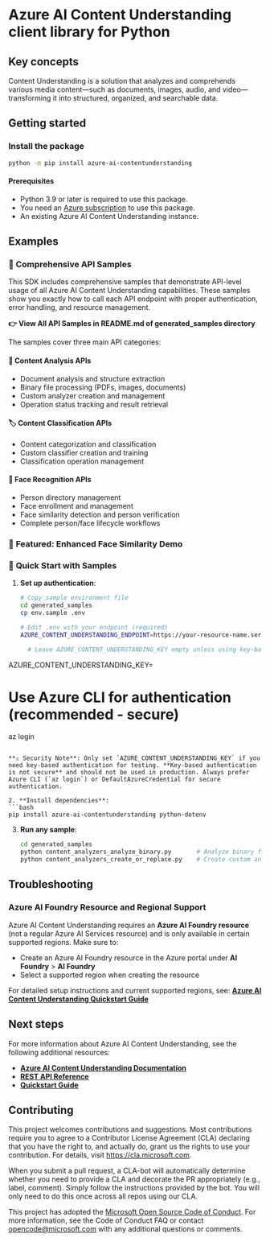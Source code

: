# Azure AI Content Understanding client library for Python
<!-- write necessary description of service -->

## Key concepts
Content Understanding is a solution that analyzes and comprehends various media content—such as documents, images, audio, and video—transforming it into structured, organized, and searchable data.

## Getting started

### Install the package

```bash
python -m pip install azure-ai-contentunderstanding
```

#### Prerequisites

- Python 3.9 or later is required to use this package.
- You need an [Azure subscription][azure_sub] to use this package.
- An existing Azure AI Content Understanding instance.

## Examples

### 📁 Comprehensive API Samples

This SDK includes comprehensive samples that demonstrate API-level usage of all Azure AI Content Understanding capabilities. These samples show you exactly how to call each API endpoint with proper authentication, error handling, and resource management.

**👉 View All API Samples in README.md of generated_samples directory**

The samples cover three main API categories:

#### **🎯 Content Analysis APIs**
- Document analysis and structure extraction
- Binary file processing (PDFs, images, documents)
- Custom analyzer creation and management
- Operation status tracking and result retrieval

#### **🏷️ Content Classification APIs** 
- Content categorization and classification
- Custom classifier creation and training
- Classification operation management

#### **👤 Face Recognition APIs**
- Person directory management
- Face enrollment and management
- Face similarity detection and person verification
- Complete person/face lifecycle workflows

### 🌟 **Featured: Enhanced Face Similarity Demo**

### 🚀 **Quick Start with Samples**

1. **Set up authentication**:
   ```bash
   # Copy sample environment file
   cd generated_samples
   cp env.sample .env
   
   # Edit .env with your endpoint (required)
   AZURE_CONTENT_UNDERSTANDING_ENDPOINT=https://your-resource-name.services.ai.azure.com/
   
     # Leave AZURE_CONTENT_UNDERSTANDING_KEY empty unless using key-based authentication (not recommended for production)
  AZURE_CONTENT_UNDERSTANDING_KEY=
   
   # Use Azure CLI for authentication (recommended - secure)
   az login
   ```
   
   **⚠️ Security Note**: Only set `AZURE_CONTENT_UNDERSTANDING_KEY` if you need key-based authentication for testing. **Key-based authentication is not secure** and should not be used in production. Always prefer Azure CLI (`az login`) or DefaultAzureCredential for secure authentication.

2. **Install dependencies**:
   ```bash
   pip install azure-ai-contentunderstanding python-dotenv
   ```

3. **Run any sample**:
   ```bash
   cd generated_samples
   python content_analyzers_analyze_binary.py       # Analyze binary files (PDFs, images, documents)
   python content_analyzers_create_or_replace.py    # Create custom analyzer using begin_create_or_replace API
   ```

## Troubleshooting

### Azure AI Foundry Resource and Regional Support

Azure AI Content Understanding requires an **Azure AI Foundry resource** (not a regular Azure AI Services resource) and is only available in certain supported regions. Make sure to:

- Create an Azure AI Foundry resource in the Azure portal under **AI Foundry** > **AI Foundry**
- Select a supported region when creating the resource

For detailed setup instructions and current supported regions, see: **[Azure AI Content Understanding Quickstart Guide](https://learn.microsoft.com/azure/ai-services/content-understanding/quickstart/use-rest-api)**

## Next steps
For more information about Azure AI Content Understanding, see the following additional resources:
- **[Azure AI Content Understanding Documentation](https://learn.microsoft.com/azure/ai-services/content-understanding/)**
- **[REST API Reference](https://learn.microsoft.com/rest/api/content-understanding/)**
- **[Quickstart Guide](https://learn.microsoft.com/azure/ai-services/content-understanding/quickstart/use-rest-api)**

## Contributing

This project welcomes contributions and suggestions. Most contributions require
you to agree to a Contributor License Agreement (CLA) declaring that you have
the right to, and actually do, grant us the rights to use your contribution.
For details, visit https://cla.microsoft.com.

When you submit a pull request, a CLA-bot will automatically determine whether
you need to provide a CLA and decorate the PR appropriately (e.g., label,
comment). Simply follow the instructions provided by the bot. You will only
need to do this once across all repos using our CLA.

This project has adopted the
[Microsoft Open Source Code of Conduct][code_of_conduct]. For more information,
see the Code of Conduct FAQ or contact opencode@microsoft.com with any
additional questions or comments.

<!-- LINKS -->
[code_of_conduct]: https://opensource.microsoft.com/codeofconduct/
[authenticate_with_token]: https://docs.microsoft.com/azure/cognitive-services/authentication?tabs=powershell#authenticate-with-an-authentication-token
[azure_identity_credentials]: https://github.com/Azure/azure-sdk-for-python/tree/main/sdk/identity/azure-identity#credentials
[azure_identity_pip]: https://pypi.org/project/azure-identity/
[default_azure_credential]: https://github.com/Azure/azure-sdk-for-python/tree/main/sdk/identity/azure-identity#defaultazurecredential
[pip]: https://pypi.org/project/pip/
[azure_sub]: https://azure.microsoft.com/free/
